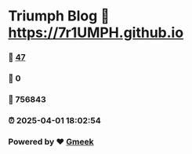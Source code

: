 # Triumph Blog :link: https://7r1UMPH.github.io 
### :page_facing_up: [47](https://7r1UMPH.github.io/tag.html) 
### :speech_balloon: 0 
### :hibiscus: 756843 
### :alarm_clock: 2025-04-01 18:02:54 
### Powered by :heart: [Gmeek](https://github.com/Meekdai/Gmeek)
